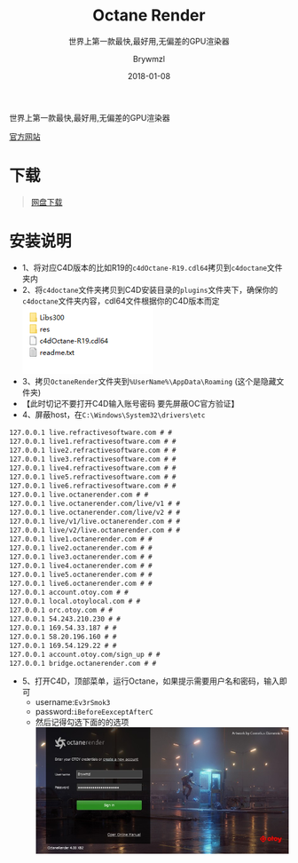 ﻿---
layout:     post
title:      Octane Render
subtitle:   世界上第一款最快,最好用,无偏差的GPU渲染器
date:       2018-01-08
author:     Brywmzl
header-img: img/Octane/SPACEMAN_2560.jpg
catalog: true
tags: [Octane,C4D插件]
categories: [渲染引擎]
---
世界上第一款最快,最好用,无偏差的GPU渲染器

<!--more-->

[官方网站](https://home.otoy.com/render/octane-render/)

# 下载  
> [网盘下载](https://pan.baidu.com/s/1eR3i0oU)  

# 安装说明  
* 1、将对应C4D版本的比如R19的`c4dOctane-R19.cdl64`拷贝到`c4doctane`文件夹内  
* 2、将`c4doctane`文件夹拷贝到C4D安装目录的`plugins`文件夹下，确保你的`c4doctane`文件夹内容，cdl64文件根据你的C4D版本而定  
![](https://github.com/Brywmzl/Brywmzl.github.io/raw/master/img/Octane/1.png)  
* 3、拷贝`OctaneRender`文件夹到`%UserName%\AppData\Roaming` (这个是隐藏文件夹)  
* 【此时切记不要打开C4D输入账号密码 要先屏蔽OC官方验证】
* 4、屏蔽host，在`C:\Windows\System32\drivers\etc`  
```
127.0.0.1 live.refractivesoftware.com # #
127.0.0.1 live1.refractivesoftware.com # #
127.0.0.1 live2.refractivesoftware.com # #
127.0.0.1 live3.refractivesoftware.com # #
127.0.0.1 live4.refractivesoftware.com # #
127.0.0.1 live5.refractivesoftware.com # #
127.0.0.1 live6.refractivesoftware.com # #
127.0.0.1 live.octanerender.com # #
127.0.0.1 live.octanerender.com/live/v1 # #
127.0.0.1 live.octanerender.com/live/v2 # #
127.0.0.1 live/v1/live.octanerender.com # #
127.0.0.1 live/v2/live.octanerender.com # #
127.0.0.1 live1.octanerender.com # #
127.0.0.1 live2.octanerender.com # #
127.0.0.1 live3.octanerender.com # #
127.0.0.1 live4.octanerender.com # #
127.0.0.1 live5.octanerender.com # #
127.0.0.1 live6.octanerender.com # #
127.0.0.1 account.otoy.com # #
127.0.0.1 local.otoylocal.com # #
127.0.0.1 orc.otoy.com # #
127.0.0.1 54.243.210.230 # #
127.0.0.1 169.54.33.187 # #
127.0.0.1 58.20.196.160 # #
127.0.0.1 169.54.129.22 # #
127.0.0.1 account.otoy.com/sign_up # #
127.0.0.1 bridge.octanerender.com # #
```
* 5、打开C4D，顶部菜单，运行Octane，如果提示需要用户名和密码，输入即可  
	* username:`Ev3rSmok3`  
	* password:`iBeforeEexceptAfterC`  
	* 然后记得勾选下面的的选项  
![](https://github.com/Brywmzl/Brywmzl.github.io/raw/master/img/Octane/2.jpg)  